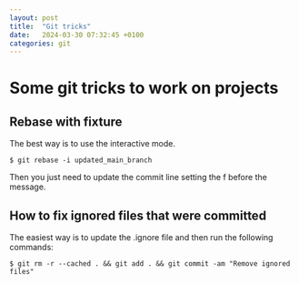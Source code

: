 ```yaml
---
layout: post
title:  "Git tricks"
date:   2024-03-30 07:32:45 +0100
categories: git
---
```


# Some git tricks to work on projects

## Rebase with fixture
The best way is to use the interactive mode.
```shell
$ git rebase -i updated_main_branch 
```
Then you just need to update the commit line setting the f before the message.

## How to fix ignored files that were committed 
The easiest way is to update the .ignore file and then run the following commands:
```shell
$ git rm -r --cached . && git add . && git commit -am "Remove ignored files"
```
